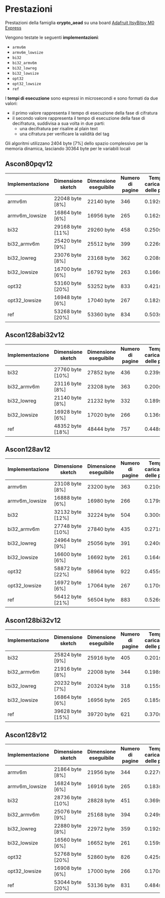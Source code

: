 # Prestazioni

Prestazioni della famiglia **crypto_aead** su una board [Adafruit ItsyBitsy M0 Express](https://www.adafruit.com/product/3727)

Vengono testate le seguenti **implementazioni**:
* `armv6m`
* `armv6m_lowsize`
* `bi32`
* `bi32_armv6m`
* `bi32_lowreg`
* `bi32_lowsize`
* `opt32`
* `opt32_lowsize`
* `ref`

I **tempi di esecuzione** sono espressi in microsecondi e sono formati da due valori:
* il primo valore rappresenta il tempo di esecuzione della fase di cifratura
* il secondo valore rappresenta il tempo di esecuzione della fase di decifratura, suddivisa a sua volta in due parti:
  * una decifratura per risalire al plain text
  * una cifratura per verificare la validità del tag

Gli algoritmi utilizzano 2404 byte [7%] dello spazio complessivo per la memoria dinamica, lasciando 30364 byte per le variabili locali

## Ascon80pqv12

| Implementazione | Dimensione sketch | Dimensione eseguibile | Numero di pagine | Tempo di caricamento delle pagine |
| --------------- | ----------------- | --------------------- | ---------------- | --------------------------------- |
| armv6m          | 22048 byte [8%]   | 22140 byte            | 346              | 0.192s                            |
| armv6m_lowsize  | 16864 byte [6%]   | 16956 byte            | 265              | 0.162s                            |
| bi32            | 29168 byte [11%]  | 29260 byte            | 458              | 0.250s                            |
| bi32_armv6m     | 25420 byte [9%]   | 25512 byte            | 399              | 0.226s                            |
| bi32_lowreg     | 23076 byte [8%]   | 23168 byte            | 362              | 0.208s                            |
| bi32_lowsize    | 16700 byte [6%]   | 16792 byte            | 263              | 0.166s                            |
| opt32           | 53160 byte [20%]  | 53252 byte            | 833              | 0.421s                            |
| opt32_lowsize   | 16948 byte [6%]   | 17040 byte            | 267              | 0.182s                            |
| ref             | 53268 byte [20%]  | 53360 byte            | 834              | 0.503s                            |

## Ascon128abi32v12

| Implementazione | Dimensione sketch | Dimensione eseguibile | Numero di pagine | Tempo di caricamento delle pagine |
| --------------- | ----------------- | --------------------- | ---------------- | --------------------------------- |
| bi32            | 27760 byte [10%]  | 27852 byte            | 436              | 0.239s                            |
| bi32_armv6m     | 23116 byte [8%]   | 23208 byte            | 363              | 0.200s                            |
| bi32_lowreg     | 21140 byte [8%]   | 21232 byte            | 332              | 0.189s                            |
| bi32_lowsize    | 16928 byte [6%]   | 17020 byte            | 266              | 0.136s                            |
| ref             | 48352 byte [18%]  | 48444 byte            | 757              | 0.448s                            |

## Ascon128av12

| Implementazione | Dimensione sketch | Dimensione eseguibile | Numero di pagine | Tempo di caricamento delle pagine |
| --------------- | ----------------- | --------------------- | ---------------- | --------------------------------- |
| armv6m          | 23108 byte [8%]   | 23200 byte            | 363              | 0.210s                            |
| armv6m_lowsize  | 16888 byte [6%]   | 16980 byte            | 266              | 0.179s                            |
| bi32            | 32132 byte [12%]  | 32224 byte            | 504              | 0.300s                            |
| bi32_armv6m     | 27748 byte [10%]  | 27840 byte            | 435              | 0.271s                            |
| bi32_lowreg     | 24964 byte [9%]   | 25056 byte            | 391              | 0.240s                            |
| bi32_lowsize    | 16600 byte [6%]   | 16692 byte            | 261              | 0.164s                            |
| opt32           | 58872 byte [22%]  | 58964 byte            | 922              | 0.455s                            |
| opt32_lowsize   | 16972 byte [6%]   | 17064 byte            | 267              | 0.170s                            |
| ref             | 56412 byte [21%]  | 56504 byte            | 883              | 0.526s                            |

## Ascon128bi32v12

| Implementazione | Dimensione sketch | Dimensione eseguibile | Numero di pagine | Tempo di caricamento delle pagine |
| --------------- | ----------------- | --------------------- | ---------------- | --------------------------------- |
| bi32            | 25824 byte [9%]   | 25916 byte            | 405              | 0.201s                            |
| bi32_armv6m     | 21916 byte [8%]   | 22008 byte            | 344              | 0.198s                            |
| bi32_lowreg     | 20232 byte [7%]   | 20324 byte            | 318              | 0.155s                            |
| bi32_lowsize    | 16864 byte [6%]   | 16956 byte            | 265              | 0.185s                            |
| ref             | 39628 byte [15%]  | 39720 byte            | 621              | 0.370s                            |

## Ascon128v12

| Implementazione | Dimensione sketch | Dimensione eseguibile | Numero di pagine | Tempo di caricamento delle pagine |
| --------------- | ----------------- | --------------------- | ---------------- | --------------------------------- |
| armv6m          | 21864 byte [8%]   | 21956 byte            | 344              | 0.227s                            |
| armv6m_lowsize  | 16824 byte [6%]   | 16916 byte            | 265              | 0.183s                            |
| bi32            | 28736 byte [10%]  | 28828 byte            | 451              | 0.369s                            |
| bi32_armv6m     | 25076 byte [9%]   | 25168 byte            | 394              | 0.249s                            |
| bi32_lowreg     | 22880 byte [8%]   | 22972 byte            | 359              | 0.192s                            |
| bi32_lowsize    | 16560 byte [6%]   | 16652 byte            | 261              | 0.159s                            |
| opt32           | 52768 byte [20%]  | 52860 byte            | 826              | 0.425s                            |
| opt32_lowsize   | 16908 byte [6%]   | 17000 byte            | 266              | 0.170s                            |
| ref             | 53044 byte [20%]  | 53136 byte            | 831              | 0.484s                            |

